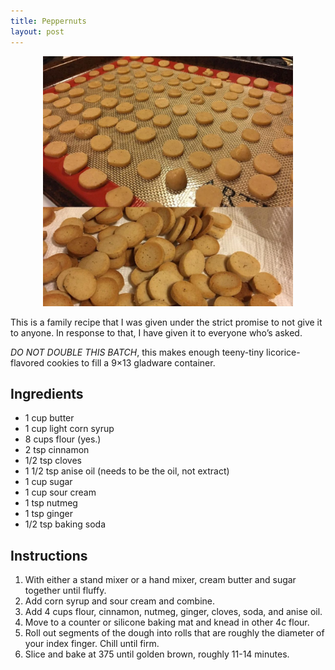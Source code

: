 ```yaml
---
title: Peppernuts
layout: post
---
```


<p align="center"><img src="/wp-content/uploads/2021/01/peppernuts-1024x1024.jpg" width=400></p>

This is a family recipe that I was given under the strict promise to not give it to anyone. In response to that, I have given it to everyone who’s asked.

*DO NOT DOUBLE THIS BATCH*, this makes enough teeny-tiny licorice-flavored cookies to fill a 9×13 gladware container.

## Ingredients

- 1 cup butter
- 1 cup light corn syrup
- 8 cups flour (yes.)
- 2 tsp cinnamon
- 1/2 tsp cloves
- 1 1/2 tsp anise oil (needs to be the oil, not extract)
- 1 cup sugar
- 1 cup sour cream
- 1 tsp nutmeg
- 1 tsp ginger
- 1/2 tsp baking soda

## Instructions

1. With either a stand mixer or a hand mixer, cream butter and sugar together until fluffy.
2. Add corn syrup and sour cream and combine.
3. Add 4 cups flour, cinnamon, nutmeg, ginger, cloves, soda, and anise oil.
4. Move to a counter or silicone baking mat and knead in other 4c flour.
5. Roll out segments of the dough into rolls that are roughly the diameter of your index finger. Chill until firm.
6. Slice and bake at 375 until golden brown, roughly 11-14 minutes.